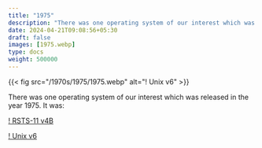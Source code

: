 ```yaml
---
title: "1975"
description: "There was one operating system of our interest which was released in the year 1975. It was:"
date: 2024-04-21T09:08:56+05:30
draft: false
images: [1975.webp]
type: docs
weight: 500000
---
```


{{< fig src="/1970s/1975/1975.webp" alt="! Unix v6" >}}

There was one operating system of our interest which was released in the year 1975. It was:

<section class="section section-sm">
  <div class="container">
    <div class="row justify-content-center text-center">
      <div class="col-lg-5">
        <p><a class="btn btn-primary btn-md px-4 mb-1" href="rsts-11-v4b/" role="button">! RSTS-11 v4B</a></p>
      </div>
      <div class="col-lg-5">
        <p><a class="btn btn-primary btn-md px-4 mb-1" href="unix-v6/" role="button">! Unix v6</a></p>
      </div>
    </div>
  </div>
</section>
